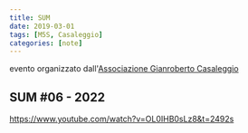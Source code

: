 ```yaml
---
title: SUM
date: 2019-03-01
tags: [M5S, Casaleggio]
categories: [note]
---
```


evento organizzato dall'[Associazione Gianroberto Casaleggio](https://www.gianrobertocasaleggio.com)

## SUM #06 - 2022

<https://www.youtube.com/watch?v=OL0IHB0sLz8&t=2492s>
